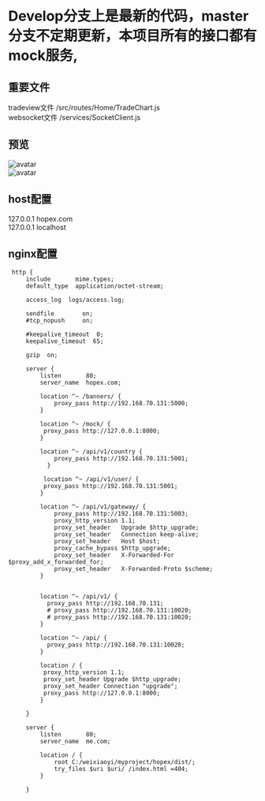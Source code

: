 # Develop分支上是最新的代码，master分支不定期更新，本项目所有的接口都有mock服务,

## 重要文件
tradeview文件 /src/routes/Home/TradeChart.js   
websocket文件  /services/SocketClient.js


## 预览
![avatar](http://p09oq805j.bkt.clouddn.com/hopex_black.png)   
![avatar](http://p09oq805j.bkt.clouddn.com/hopex_white.png)

## host配置
127.0.0.1 hopex.com  
127.0.0.1 localhost

## nginx配置
```
 http {
     include       mime.types;
     default_type  application/octet-stream;
 
     access_log  logs/access.log;
 
     sendfile        on;
     #tcp_nopush     on;
 
     #keepalive_timeout  0;
     keepalive_timeout  65;
 
     gzip  on;
 
     server {
         listen       80;
         server_name  hopex.com;
 
         location ^~ /banners/ {
             proxy_pass http://192.168.70.131:5000;
         }
 
         location ^~ /mock/ {
          proxy_pass http://127.0.0.1:8000;
         }
 
         location ^~ /api/v1/country {
             proxy_pass http://192.168.70.131:5001;
           }
 
          location ^~ /api/v1/user/ {
          proxy_pass http://192.168.70.131:5001;
         }
 
         location ^~ /api/v1/gateway/ {
             proxy_pass http://192.168.70.131:5003;
             proxy_http_version 1.1;
             proxy_set_header   Upgrade $http_upgrade;
             proxy_set_header   Connection keep-alive;
             proxy_set_header   Host $host;
             proxy_cache_bypass $http_upgrade;
             proxy_set_header   X-Forwarded-For $proxy_add_x_forwarded_for;
             proxy_set_header   X-Forwarded-Proto $scheme;
         }
 
 
         location ^~ /api/v1/ {
           proxy_pass http://192.168.70.131;
           # proxy_pass http://192.168.70.131:10020;
           # proxy_pass http://192.168.70.131:10020;
         }
 
         location ^~ /api/ {
           proxy_pass http://192.168.70.131:10020;
         }
 
         location / {
          proxy_http_version 1.1;
          proxy_set_header Upgrade $http_upgrade;
          proxy_set_header Connection "upgrade";
          proxy_pass http://127.0.0.1:8000;
         }
 
     }
 
     server {
         listen       80;
         server_name  me.com;
 
         location / {
             root C:/weixiaoyi/myproject/hopex/dist/;
             try_files $uri $uri/ /index.html =404;
         }
 
     }
```



